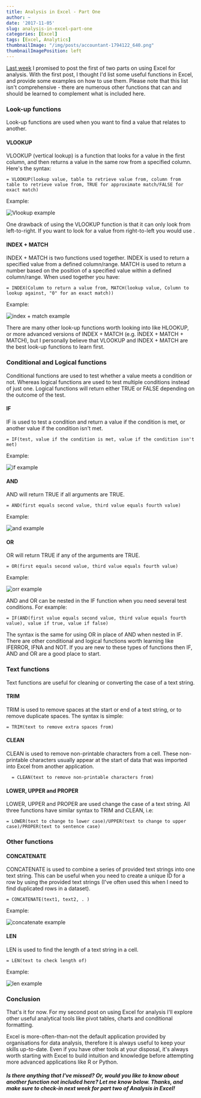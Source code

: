 ```yaml
---
title: Analysis in Excel - Part One
author: ~
date: '2017-11-05'
slug: analysis-in-excel-part-one
categories: [Excel]
tags: [Excel, Analytics]
thumbnailImage: "/img/posts/accountant-1794122_640.png"
thumbnailImagePosition: left
---
```


[Last week](https://jbraggins.netlify.com/2017/10/in-defence-of-excel) I promised to post the first of two parts on using Excel for analysis. With the first post, I thought I'd list some useful functions in Excel, and provide some examples on how to use them. Please note that this list isn't comprehensive - there are numerous other functions that can and should be learned to complement what is included here.

### Look-up functions

Look-up functions are used when you want to find a value that relates to another.

#### VLOOKUP

VLOOKUP (vertical lookup) is a function that looks for a value in the first column, and then returns a value in the same row from a specified column. Here's the syntax:

  ```
  = VLOOKUP(lookup value, table to retrieve value from, column from table to retrieve value from, TRUE for approximate match/FALSE for exact match) 
  ```
Example:

<img src="/img/posts/vlookup.png" title="Vlookup example"/>

One drawback of using the VLOOKUP function is that it can only look from left-to-right. If you want to look for a value from right-to-left you would use .

#### INDEX + MATCH

INDEX + MATCH is two functions used together. INDEX is used to return a specified value from a defined column/range. MATCH is used to return a number based on the position of a specified value within a defined column/range. When used together you have:

  ```
  = INDEX(Column to return a value from, MATCH(lookup value, Column to lookup against, "0" for an exact match))  
  ```
  
Example:

<img src="/img/posts/index+match.png" title="index + match example"/>

There are many other look-up functions worth looking into like HLOOKUP, or more advanced versions of INDEX + MATCH (e.g. INDEX + MATCH + MATCH), but I personally believe that VLOOKUP and INDEX + MATCH are the best look-up functions to learn first. 

### Conditional and Logical functions

Conditional functions are used to test whether a value meets a condition or not. Whereas logical functions are used to test multiple conditions instead of just one. Logical functions will return either TRUE or FALSE depending on the outcome of the test.   

#### IF

IF is used to test a condition and return a value if the condition is met, or another value if the condition isn't met. 

  ```
  = IF(test, value if the condition is met, value if the condition isn't met)  
  ```
  
Example:

<img src="/img/posts/if.png" title="if example"/>

#### AND 

AND will return TRUE if all arguments are TRUE.

  ```
  = AND(first equals second value, third value equals fourth value)  
  ```

Example:

<img src="/img/posts/and.png" title="and example"/>

#### OR

OR will return TRUE if any of the arguments are TRUE.

  ```
  = OR(first equals second value, third value equals fourth value)  
  ```

Example:

<img src="/img/posts/or.png" title="orr example"/>


AND and OR can be nested in the IF function when you need several test conditions. For example:
  
  ```
  = IF(AND(first value equals second value, third value equals fourth value), value if true, value if false)  
  ```

The syntax is the same for using OR in place of AND when nested in IF. 
There are other conditional and logical functions worth learning like IFERROR, IFNA and NOT. If you are new to these types of functions then IF, AND and OR are a good place to start. 

### Text functions

Text functions are useful for cleaning or converting the case of a text string.

#### TRIM

TRIM is used to remove spaces at the start or end of a text string, or to remove duplicate spaces. The syntax is simple: 
  
  ```
  = TRIM(text to remove extra spaces from)  
  ```

#### CLEAN

CLEAN is used to remove non-printable characters from a cell. These non-printable characters usually appear at the start of data that was imported into Excel from another application.

  ```
	= CLEAN(text to remove non-printable characters from)  
  ```

#### LOWER, UPPER and PROPER

LOWER, UPPER and PROPER are used change the case of a text string. All three functions have similar syntax to TRIM and CLEAN, i.e:

  ```
  = LOWER(text to change to lower case)/UPPER(text to change to upper case)/PROPER(text to sentence case)  
  ```

### Other functions

#### CONCATENATE

CONCATENATE is used to combine a series of provided text strings into one text string. This can be useful when you need to create a unique ID for a row by using the provided text strings (I've often used this when I need to find duplicated rows in a dataset). 

  ```
  = CONCATENATE(text1, text2, . )  
  ```
  
Example:

<img src="/posts/img/concatenate.png" title="concatenate example"/>

#### LEN

LEN is used to find the length of a text string in a cell. 

  ```
  = LEN(text to check length of)  
  ```
  
Example:

<img src="/img/posts/len.png" title="len example"/>

### Conclusion

That's it for now. For my second post on using Excel for analysis I'll explore other useful analytical tools like pivot tables, charts and conditional formatting.

Excel is more-often-than-not the default application provided by organisations for data analysis, therefore it is always useful to keep your skills up-to-date. Even if you have other tools at your disposal, it's always worth starting with Excel to build intuition and knowledge before attempting more advanced applications like R or Python. 

##### Is there anything that I've missed? Or, would you like to know about another function not included here? Let me know below. Thanks, and make sure to check-in next week for part two of Analysis in Excel! 
